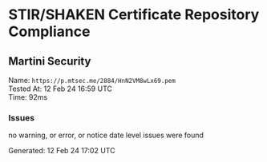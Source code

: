 # STIR/SHAKEN Certificate Repository Compliance

## Martini Security

Name: `https://p.mtsec.me/2884/HnN2VM8wLx69.pem`\
Tested At: 12 Feb 24 16:59 UTC\
Time: 92ms

### Issues

no warning, or error, or notice date level issues were found

Generated: 12 Feb 24 17:02 UTC